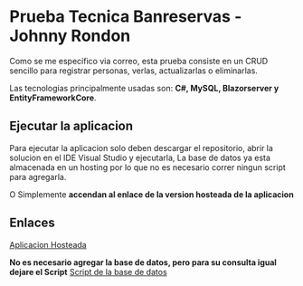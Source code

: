 # Prueba Tecnica Banreservas - Johnny Rondon

Como se me especifico via correo, esta prueba consiste en un CRUD sencillo para registrar personas, verlas, actualizarlas o eliminarlas.

Las tecnologias principalmente usadas son: **C#, MySQL, Blazorserver y EntityFrameworkCore**.

## Ejecutar la aplicacion

Para ejecutar la aplicacion solo deben descargar el repositorio, abrir la solucion en el IDE Visual Studio y ejecutarla, La base de datos ya esta almacenada en un hosting por lo que no es necesario correr ningun script para agregarla.

O Simplemente **accendan al enlace de la version hosteada de la aplicacion**


## Enlaces

[Aplicacion Hosteada](https://johnny-rondon-prueba.azurewebsites.net/)

**No es necesario agregar la base de datos, pero para su consulta igual dejare el Script**
[Script de la base de datos](https://drive.google.com/file/d/1a7t4X6BdeIeVz6GQoCLjR7ppHAO40FoZ/view?usp=sharing)

```